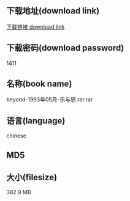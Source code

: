 ## 下载地址(download link)
[下载链接 download link](https://voluble-croquembouche-d321dc.netlify.app/?s=beyond-1993%E5%B9%B405%E6%9C%88-%E4%B9%90%E4%B8%8E%E6%80%92.rar)

## 下载密码(download password)
1411

## 名称(book name)
beyond-1993年05月-乐与怒.rar.rar

## 语言(language)
chinese

## MD5


## 大小(filesize)
382.9 MB
